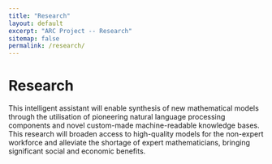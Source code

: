 ```yaml
---
title: "Research"
layout: default
excerpt: "ARC Project -- Research"
sitemap: false
permalink: /research/
---
```


# Research

This intelligent assistant will enable synthesis of new mathematical models through the utilisation of pioneering natural language processing components and novel custom-made machine-readable knowledge bases. This research will broaden access to high-quality models for the non-expert workforce and alleviate the shortage of expert mathematicians, bringing significant social and economic benefits.
